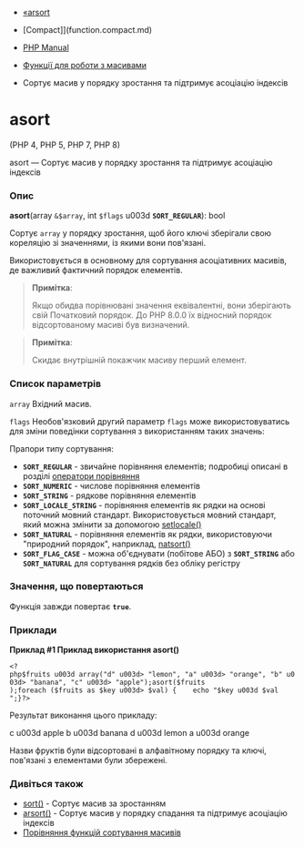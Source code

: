 - [«arsort](function.arsort.md)
- [Compact]](function.compact.md)

- [PHP Manual](index.md)
- [Функції для роботи з масивами](ref.array.md)
- Сортує масив у порядку зростання та підтримує асоціацію
індексів

# asort

(PHP 4, PHP 5, PHP 7, PHP 8)

asort — Сортує масив у порядку зростання та підтримує асоціацію
індексів

### Опис

**asort**(array `&$array`, int `$flags` u003d **`SORT_REGULAR`**): bool

Сортує `array` у порядку зростання, щоб його ключі зберігали свою
кореляцію зі значеннями, із якими вони пов'язані.

Використовується в основному для сортування асоціативних масивів, де важливий
фактичний порядок елементів.

> **Примітка**:
>
> Якщо обидва порівнювані значення еквівалентні, вони зберігають свій
> Початковий порядок. До PHP 8.0.0 їх відносний порядок
> відсортованому масиві був визначений.

> **Примітка**:
>
> Скидає внутрішній покажчик масиву перший елемент.

### Список параметрів

`array`
Вхідний масив.

`flags`
Необов'язковий другий параметр `flags` може використовуватись для
зміни поведінки сортування з використанням таких значень:

Прапори типу сортування:

- **`SORT_REGULAR`** - звичайне порівняння елементів; подробиці
описані в розділі [оператори
порівняння](language.operators.comparison.md)
- **`SORT_NUMERIC`** - числове порівняння елементів
- **`SORT_STRING`** - рядкове порівняння елементів
- **`SORT_LOCALE_STRING`** - порівняння елементів як рядки на основі
поточний мовний стандарт. Використовується мовний стандарт,
який можна змінити за допомогою
[setlocale()](function.setlocale.md)
- **`SORT_NATURAL`** - порівняння елементів як рядки, використовуючи
"природний порядок", наприклад, [natsort()](function.natsort.md)
- **`SORT_FLAG_CASE`** - можна об'єднувати (побітове АБО) з
**`SORT_STRING`** або **`SORT_NATURAL`** для сортування рядків без
обліку регістру

### Значення, що повертаються

Функція завжди повертає **`true`**.

### Приклади

**Приклад #1 Приклад використання **asort()****

` <?php$fruits u003d array("d" u003d> "lemon", "a" u003d> "orange", "b" u003d> "banana", "c" u003d> "apple");asort($fruits );foreach ($fruits as $key u003d> $val) {    echo "$key u003d $val
";}?> `

Результат виконання цього прикладу:

c u003d apple
b u003d banana
d u003d lemon
a u003d orange

Назви фруктів були відсортовані в алфавітному порядку та ключі,
пов'язані з елементами були збережені.

### Дивіться також

- [sort()](function.sort.md) - Сортує масив за зростанням
- [arsort()](function.arsort.md) - Сортує масив у порядку
спадання та підтримує асоціацію індексів
- [Порівняння функцій сортування масивів](array.sorting.md)
